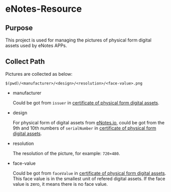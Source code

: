 # eNotes-Resource

## Purpose

This project is used for managing the pictures of physical form digital assets used by eNotes APPs.

## Collect Path

Pictures are collected as below:

```
$(pwd)/<manufacturer>/<design>/<resolution>/<face-value>.png
```

- manufacturer

    Could be got from ```issuer``` in [certificate of physical form digital assets](https://github.com/w99427/eNotes-Cardlet/blob/master/docs/Certificate.md).

- design

    For physical form of digital assets from [eNotes.io](https://enotes.io), could be got from the 9th and 10th numbers of ```serialNumber``` in [certificate of physical form digital assets](https://github.com/w99427/eNotes-Cardlet/blob/master/docs/Certificate.md).

- resolution

    The resolution of the picture, for example: ```720×480```.

- face-value

    Could be got from ```faceValue``` in [certificate of physical form digital assets](https://github.com/w99427/eNotes-Cardlet/blob/master/docs/Certificate.md). This face value is in the smallest unit of refered digital assets. If the face value is zero, it means there is no face value.
